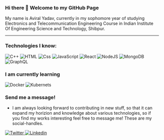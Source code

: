 ### Hi there 👋 Welcome to my GitHub Page

My name is Aviral Yadav, currently in my sophomore year of studying Electronics and Telecommunication Engineering Course in Indian Institute Of Engineering Science and Technology, Shibpur.

---

### Technologies I know:
<p>
    <img alt="C++" src="https://img.shields.io/badge/C++-00599C?logo=c%2B%2B&logoColor=white&style=for-the-badge" />  
  <img alt="HTML" src="https://img.shields.io/badge/HTML-E34F26?logo=html5&logoColor=white&style=for-the-badge" />
  <img alt="Css" src="https://img.shields.io/badge/CSS-1572B6?logo=css3&logoColor=white&style=for-the-badge" />
  <img alt="JavaScript" src="https://img.shields.io/badge/JavaScript-F7DF1E?logo=javascript&logoColor=white&style=for-the-badge" />
  <img alt="React" src="https://img.shields.io/badge/React-61DAFB?logo=react&logoColor=white&style=for-the-badge" />
  <img alt="NodeJS" src="https://img.shields.io/badge/Node.js-339933?logo=node.js&logoColor=white&style=for-the-badge" />
  <img alt="MongoDB" src="https://img.shields.io/badge/MongoDB-47A248?logo=mongodb&logoColor=white&style=for-the-badge" />
  <img alt="GraphQL" src="https://img.shields.io/badge/GraphQL-E10098?logo=graphql&logoColor=white&style=for-the-badge" />
</p>

### I am currently learning
<p>
  <img alt="Docker" src="https://img.shields.io/badge/DOCKER-37A1F0?logo=docker&logoColor=white&style=for-the-badge" />
  <img alt="Kubernets" src="https://img.shields.io/badge/kubernetes-306BDF?logo=kubernetes&logoColor=white&style=for-the-badge"/>  
   
</p>

### Send me a message!
- I am always looking forward to contributing in new stuff, so that it can expand my horizion and knowledge about various technologies, so if you find my works interesting feel free to message me! These are my social-handles.
<p>
    <a href = "https://twitter.com/aviral_ydv ">
     <img alt="Twitter" src="https://img.shields.io/badge/Twitter-1DA1F2?logo=twitter&logoColor=white&style=for-the-badge" />
   <a href="https://www.linkedin.com/in/aviral-yadav-62a7521a6/">
    <img alt="Linkedin" src="https://img.shields.io/badge/linkedin-0077B5?logo=linkedin&logoColor=white&style=for-the-badge" />     
</p>


        
        
<!--
**aviraldevv/aviraldevv** is a ✨ _special_ ✨ repository because its `README.md` (this file) appears on your GitHub profile.

Here are some ideas to get you started:

- 🔭 I’m currently working on ...
- 🌱 I’m currently learning ...
- 👯 I’m looking to collaborate on ...
- 🤔 I’m looking for help with ...
- 💬 Ask me about ...
- 📫 How to reach me: ...
- 😄 Pronouns: ...
- ⚡ Fun fact: ...
-->
